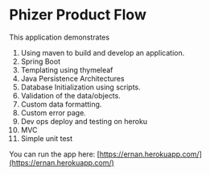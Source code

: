 # Phizer Product Flow

This application demonstrates

1. Using maven to build and develop an application.
2. Spring Boot
3. Templating using thymeleaf
4. Java Persistence Architectures
5. Database Initialization using scripts.
6. Validation of the data/objects.
7. Custom data formatting.
8. Custom error page.
9. Dev ops deploy and testing on heroku
10. MVC
11. Simple unit test

You can run the app here:
[https://ernan.herokuapp.com/](https://ernan.herokuapp.com/)
